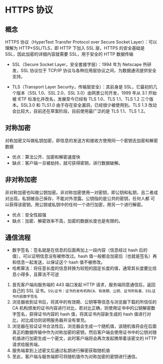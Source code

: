 # HTTPS 协议

## 概念

HTTPS 协议（HyperText Transfer Protocol over Secure Socket Layer）：可以理解为 HTTP+SSL/TLS，即 HTTP 下加入 SSL 层，HTTPS 的安全基础是 SSL，因此加密的详细内容就需要 SSL，用于安全的 HTTP 数据传输

- SSL（Secure Socket Layer，安全套接字层）：1994 年为 Netscape 所研发，SSL 协议位于 TCP/IP 协议与各种应用层协议之间，为数据通讯提供安全支持。

- TLS（Transport Layer Security，传输层安全）：其前身是 SSL，它最初的几个版本（SSL 1.0、SSL 2.0、SSL 3.0）由网景公司开发，1999 年从 3.1 开始被 IETF 标准化并改名，发展至今已经有 TLS 1.0、TLS 1.1、TLS 1.2 三个版本。SSL3.0 和 TLS1.0 由于存在安全漏洞，已经很少被使用到。TLS 1.3 改动会比较大，目前还在草案阶段，目前使用最广泛的是 TLS 1.1、TLS 1.2。

## 对称加密

对称加密又叫做私钥加密，即信息的发送方和接收方使用同一个密钥去加密和解密数据

- 优点：算法公开、加密和解密速度快
- 缺点：客户端一旦被劫持，就可获得密钥，进行数据破解。

## 非对称加密

非对称加密也叫做公钥加密。非对称加密使用一对密钥，即公钥和私钥，且二者成对出现。私钥被自己保存，不能对外泄露。公钥指的是公共的密钥，任何人都
可以获得该密钥。用公钥或私钥中的任何一个进行加密，用另一个进行解密。

- 优点：安全性超强
- 缺点：加密、解密效率不高，加密的数据长度也是有限的。

## 通信流程

- 数字签名：签名就是在信息的后面再加上一段内容（信息经过 hash 后的值），可以证明信息没有被修改过。hash 值一般都会加密后（也就是签名）再和信息一起发送，以保证这个 hash 值不被修改。
- 哈希算法：将任意长度的信息转换为较短的固定长度的值，通常其长度要比信息小得多，且算法不可逆

1. 首先客户端向服务端的 443 端口发起 HTTP 请求，服务端同意通信后，返回自己的 SSL 证书。`SSL证书：证书的发布机构CA、有效期、公钥、证书所有者、SSL证书内容数字签名`
2. 浏览器收到证书后，将其中的有效期、公钥等等信息与浏览器下载的所信任的 CA 机构颁发的证书内容进行对比，若对比正确，则使用证书中的公钥解密数字签名，获得证书内容的 hash 值，将其证书内容新生成的 hash 值进行对比，对比成功则说明服务器并没有冒充。
3. 浏览器在验证证书合法性后，浏览器会生成一个随机值，该随机值将会在后面真正的数据传输中作为对称加密的密钥，然后客户端会使用证书中的公钥对随机值进行加密生成一个密文，此时客户端将会再次发起携带着该密文的 HTTP 请求给服务端，
4. 服务端拿到上述密文后通过私钥进行解密获取随机值
5. 至此，客户端与服务端即可将随机值作为对称加密的密钥进行通信。
